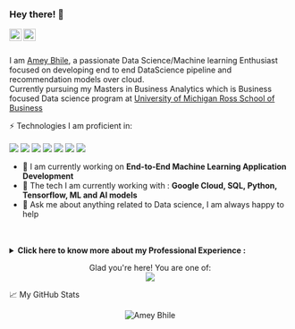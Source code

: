 ### Hey there! 👋

<div align="left">
<a href="https:/www.linkedin.com/in/ameybhile" target="_blank" rel="nofollow"><img align="left" alt="Amey's LinkedIn" width="22px" src="https://img.icons8.com/color/48/000000/linkedin-2--v2.png" /></a><a href="https://www.credly.com/users/amey-bhile" target="_blank" rel="nofollow"><img align="left" alt="Amey's Certificate" width="22px" src="https://img.icons8.com/fluency/48/000000/certificate--v2.png" /></a>
</div>

<br/>
<br/>

I am [Amey Bhile](https://github.com/Ameybhile), a passionate Data Science/Machine learning Enthusiast focused on developing end to end DataScience pipeline and recommendation models over cloud. <br/>
Currently pursuing my Masters in Business Analytics which is Business focused Data science program at [University of Michigan Ross School of Business](https://michiganross.umich.edu/)


⚡ Technologies I am proficient in: 
<br/>
<br/>
<img src = "https://img.shields.io/badge/Python-FFD43B?style=for-the-badge&logo=python&logoColor=blue">
<img src = "https://img.shields.io/badge/Numpy-777BB4?style=for-the-badge&logo=numpy&logoColor=white">
<img src = "https://img.shields.io/badge/Pandas-2C2D72?style=for-the-badge&logo=pandas&logoColor=white">
<img src = "https://img.shields.io/badge/scikit_learn-F7931E?style=for-the-badge&logo=scikit-learn&logoColor=white">
<img src = "https://img.shields.io/badge/Streamlit-FF4B4B?style=for-the-badge&logo=Streamlit&logoColor=white">
<img src = "https://img.shields.io/badge/TensorFlow-FF6F00?style=for-the-badge&logo=TensorFlow&logoColor=white">
<img src = "https://img.shields.io/badge/Microsoft_Excel-217346?style=for-the-badge&logo=microsoft-excel&logoColor=white">
<br/>
- 🔭 I am currently working on  **End-to-End Machine Learning Application Development**
- 🌱 The tech I am currently working with : **Google Cloud, SQL, Python, Tensorflow, ML and AI models**
- 💬 Ask me about anything related to Data science, I am always happy to help

<br/>
<br/>

<!-- Work experience section-->
<details> <summary>
<b> Click here to know more about my Professional Experience : </b></summary>
<table>
  <thead>
    <tr>
      <th>Job Name</th>
      <th>Roles & responsibilities</th>
      <th>Duration</th>
    </tr>
  </thead>
  <tbody>
    <tr>
      <td><b><a href="https://">Business Consultant at Deloitte</a> </b></td>
      <td><p>...</p>
        <p>Technologies used: SQL, ...</p>
      </td>
      <td>Aug 2019 - July 2022</td>
    </tr>
  </tbody>
</table>
 
</details>
<!--end work experience section -->


<p align="center"> 
  Glad you're here! You are one of:<br>
  <img src="https://visitor-badge.glitch.me/badge?page_id=https://github.com/Ameybhile" />
</p>


📈 My GitHub Stats

<p align="center"> <img src="https://github-readme-stats.vercel.app/api?username=Ameybhile&show_icons=true&theme=gotham" alt="Amey Bhile" />


<!--
**This** is a ✨ _special_ ✨ repository because its `README.md`, This file appears on your GitHub profile.

Here are some ideas to get you started:

- 🔭 I’m currently working on ...
- 🌱 I’m currently learning ...
- 👯 I’m looking to collaborate on ...
- 🤔 I’m looking for help with ...
- 💬 Ask me about ...
- 📫 How to reach me: ...
- 😄 Pronouns: ...
- ⚡ Fun fact: ...
-->
